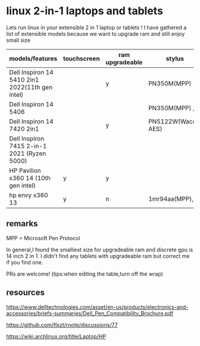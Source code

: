 # linux 2-in-1 laptops and tablets
Lets run linux in your extensible 2 in 1 laptop or tablets ! I have gathered a list of extensible models because we want to upgrade ram and still enjoy small size

|  models/features                                | touchscreen | ram upgradeable | stylus             | flip detect | fingerprint | suspend | other hardwares | linux version | gpu         | guides,service manual                                                           |
|-------------------------------------------------|-------------|-----------------|--------------------|-------------|-------------|---------|-----------------|---------------|-------------|---------------------------------------------------------------------------------|
| Dell Inspiron 14 5410 2in1 2022(11th gen intel) |             | y               | PN350M(MPP)        |             |             |         |                 |               | MX350,intel |                                                                                 |
| Dell Inspiron 14 5406                           |             |                 | PN350M(MPP) , y    | y           |             |         |                 |               |             | [yt](https://www.youtube.com/watch?v=qvpNVb6mK6)                                |
| Dell Inspiron 14 7420 2in1                      |             | y               | PN5122W(Wacom AES) |             |             |         |                 |               |             |                                                                                 |
| Dell Inspiron 7415 2-in-1 2021 (Ryzen 5000)     |             |                 |                    |             |             |         |                 |               |             | [gist guide](https://gist.github.com/adil192/2a5d3e9227133afc5b8ac7a54ef477c7 ) |
| HP Pavilion x360 14 (10th gen intel)            | y           | y               |                    |             |             |         |                 |               | MX130,intel |                                                                                 |
| hp envy x360 13                                 | y           | n               | 1mr94aa(MPP),y     | n           |             | n       |                 |               | amd         |                                                                                 |


## remarks
MPP = Microsoft Pen Protocol


In general,I found the smalliest size for upgradeable ram and discrete gpu is 14 inch 2 in 1. I didn't find any tablets with upgradeable ram but correct me if you find one.


PRs are welcome! (tips:when editing the table,turn off the wrap)

## resources
https://www.delltechnologies.com/asset/en-us/products/electronics-and-accessories/briefs-summaries/Dell_Pen_Compatibility_Brochure.pdf


https://github.com/flxzt/rnote/discussions/77

https://wiki.archlinux.org/title/Laptop/HP


